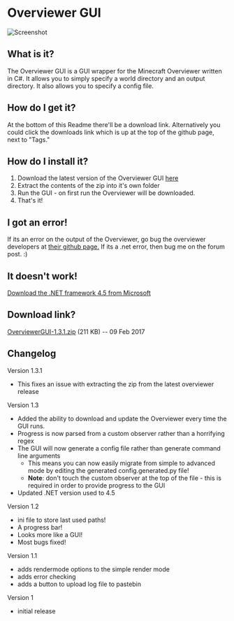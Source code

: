 Overviewer GUI
==============

![Screenshot](https://media.rymate.co.uk/file/lectical.png)

What is it?
-----------
The Overviewer GUI is a GUI wrapper for the Minecraft Overviewer written in C#. 
It allows you to simply specify a world directory and an output directory. It also 
allows you to specify a config file.

How do I get it?
----------------
At the bottom of this Readme there'll be a download link. Alternatively you could 
click the downloads link which is up at the top of the github page, next to "Tags."

How do I install it?
--------------------
1. Download the latest version of the Overviewer GUI [here](https://github.com/rymate1234/Overviewer-GUI/releases)
2. Extract the contents of the zip into it's own folder
3. Run the GUI - on first run the Overviewer will be downloaded.
4. That's it!

I got an error!
---------------
If its an error on the output of the Overviewer, go bug the overviewer developers at [their github page.](https://github.com/overviewer/Minecraft-Overviewer)
If its a .net error, then bug me on the forum post. :)

It doesn't work!
----------------
[Download the .NET framework 4.5 from Microsoft](https://www.microsoft.com/en-us/download/details.aspx?id=30653)

Download link?
--------------
[OverviewerGUI-1.3.1.zip][dl] (211 KB) -- 09 Feb 2017

[dl]: https://github.com/rymate1234/Overviewer-GUI/releases/download/1.3.1/Overviewer-1.3.1.zip

Changelog
---------

Version 1.3.1

- This fixes an issue with extracting the zip from the latest overviewer release

Version 1.3

-  Added the ability to download and update the Overviewer every time the GUI runs.
-  Progress is now parsed from a custom observer rather than a horrifying regex 
-  The GUI will now generate a config file rather than generate command line arguments
    - This means you can now easily migrate from simple to advanced mode by editing the
      generated config.generated.py file!
    - **Note**: don't touch the custom observer at the top of the file - this is required
      in order to provide progress to the GUI
-  Updated .NET version used to 4.5

Version 1.2

-  ini file to store last used paths!
-  A progress bar!
-  Looks more like a GUI!
-  Most bugs fixed!

Version 1.1

-  adds rendermode options to the simple render mode
-  adds error checking
-  adds a button to upload log file to pastebin

Version 1

-  initial release
